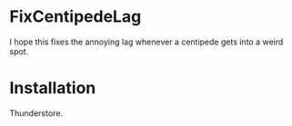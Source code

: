 # FixCentipedeLag
I hope this fixes the annoying lag whenever a centipede gets into a weird spot.

# Installation
Thunderstore.
